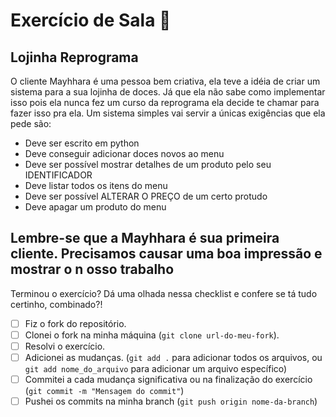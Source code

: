 # Exercício de Sala 🏫  

## Lojinha Reprograma
O cliente Mayhhara é uma pessoa bem criativa, ela teve a idéia de criar um sistema para a sua lojinha de doces. Já que ela não sabe como implementar isso pois ela nunca fez um curso da reprograma
ela decide te chamar para fazer isso pra ela. Um sistema simples vai servir a únicas exigências que ela pede são:

- Deve ser escrito em python
- Deve conseguir adicionar doces novos ao menu
- Deve ser possível mostrar detalhes de um produto pelo seu IDENTIFICADOR
- Deve listar todos os itens do menu
- Deve ser possível ALTERAR O PREÇO de um certo protudo
- Deve apagar um produto do menu

**Lembre-se que a Mayhhara é sua primeira cliente. Precisamos causar uma boa impressão e mostrar o n 
osso trabalho**
---

Terminou o exercício? Dá uma olhada nessa checklist e confere se tá tudo certinho, combinado?!

- [ ] Fiz o fork do repositório.
- [ ] Clonei o fork na minha máquina (`git clone url-do-meu-fork`).
- [ ] Resolvi o exercício.
- [ ] Adicionei as mudanças. (`git add .` para adicionar todos os arquivos, ou `git add nome_do_arquivo` para adicionar um arquivo específico)
- [ ] Commitei a cada mudança significativa ou na finalização do exercício (`git commit -m "Mensagem do commit"`)
- [ ] Pushei os commits na minha branch (`git push origin nome-da-branch`)
